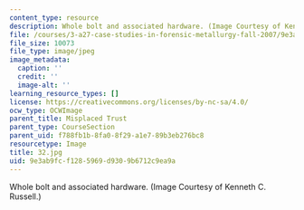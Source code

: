 ```yaml
---
content_type: resource
description: Whole bolt and associated hardware. (Image Courtesy of Kenneth C. Russell.)
file: /courses/3-a27-case-studies-in-forensic-metallurgy-fall-2007/9e3ab9fcf1285969d9309b6712c9ea9a_32.jpg
file_size: 10073
file_type: image/jpeg
image_metadata:
  caption: ''
  credit: ''
  image-alt: ''
learning_resource_types: []
license: https://creativecommons.org/licenses/by-nc-sa/4.0/
ocw_type: OCWImage
parent_title: Misplaced Trust
parent_type: CourseSection
parent_uid: f788fb1b-8fa0-8f29-a1e7-89b3eb276bc8
resourcetype: Image
title: 32.jpg
uid: 9e3ab9fc-f128-5969-d930-9b6712c9ea9a
---
```

Whole bolt and associated hardware. (Image Courtesy of Kenneth C. Russell.)